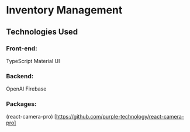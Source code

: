 # Inventory Management

## Technologies Used

### Front-end:

TypeScript
Material UI


### Backend:
OpenAI
Firebase

### Packages:
(react-camera-pro) [https://github.com/purple-technology/react-camera-pro]
